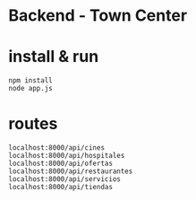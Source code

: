 # Backend - Town Center

# install & run
```
npm install
node app.js
```

# routes
```
localhost:8000/api/cines
localhost:8000/api/hospitales
localhost:8000/api/ofertas
localhost:8000/api/restaurantes
localhost:8000/api/servicios
localhost:8000/api/tiendas
```
